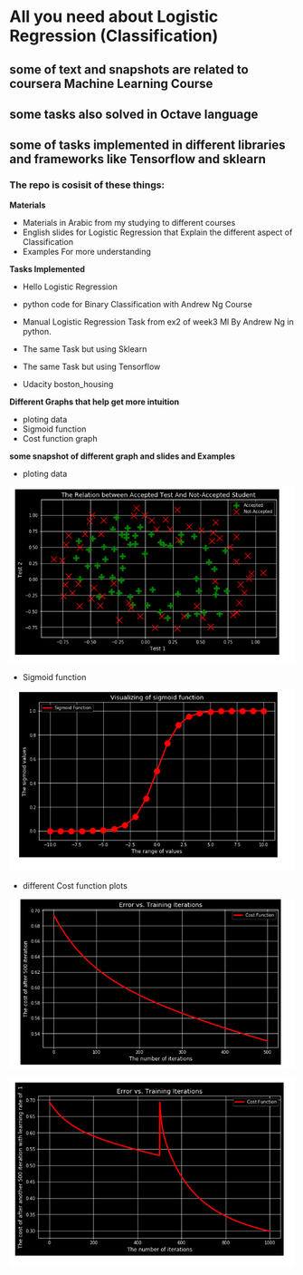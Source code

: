 # All you need about Logistic Regression (Classification)

## some of text and snapshots are related to coursera Machine Learning Course

## some tasks also solved in Octave language
## some of tasks implemented in different libraries and frameworks like Tensorflow and sklearn

### The repo is cosisit of these things:

**Materials**

- Materials in Arabic from my studying to different courses
- English slides for Logistic Regression that Explain the different aspect of Classification
- Examples For more understanding

**Tasks Implemented**
- Hello Logistic Regression
- python code for Binary Classification with Andrew Ng Course
- Manual Logistic Regression Task from ex2 of week3 Ml By Andrew Ng in python.

- The same Task but using Sklearn
- The same Task but using Tensorflow
- Udacity boston_housing

**Different Graphs that help get more intuition**

- ploting data
- Sigmoid function
- Cost function graph

**some snapshot of different graph and slides and Examples**
- ploting data

![alt text](images/plot_data_ex2.png "plot_data_ex2")

- Sigmoid function

![alt text](images/sigmoid_plot_1.png "sigmoid_plot_1")

- different Cost function plots

![alt text](images/cost_1_func.png "cost_1_func")

![alt text](images/cost_2_func.png "cost_2_func")


 



